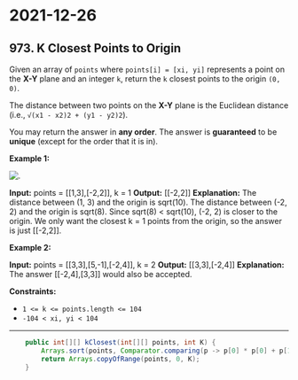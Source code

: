 # 2021-12-26

## 973. K Closest Points to Origin

Given an array of `points` where `points[i] = [xi, yi]` represents a point on the **X-Y** plane and an integer `k`, return the `k` closest points to the origin `(0, 0)`.

The distance between two points on the **X-Y** plane is the Euclidean distance (i.e., `√(x1 - x2)2 + (y1 - y2)2`).

You may return the answer in **any order**. The answer is **guaranteed** to be **unique** (except for the order that it is in).

**Example 1:**

![.](https://assets.leetcode.com/uploads/2021/03/03/closestplane1.jpg)

**Input:** points = \[\[1,3\],\[-2,2\]\], k = 1
**Output:** \[\[-2,2\]\]
**Explanation:**
The distance between (1, 3) and the origin is sqrt(10).
The distance between (-2, 2) and the origin is sqrt(8).
Since sqrt(8) < sqrt(10), (-2, 2) is closer to the origin.
We only want the closest k = 1 points from the origin, so the answer is just \[\[-2,2\]\].

**Example 2:**

**Input:** points = \[\[3,3\],\[5,-1\],\[-2,4\]\], k = 2
**Output:** \[\[3,3\],\[-2,4\]\]
**Explanation:** The answer \[\[-2,4\],\[3,3\]\] would also be accepted.

**Constraints:**

- `1 <= k <= points.length <= 104`
- `-104 < xi, yi < 104`

---

```java
    public int[][] kClosest(int[][] points, int K) {
        Arrays.sort(points, Comparator.comparing(p -> p[0] * p[0] + p[1] * p[1]));
        return Arrays.copyOfRange(points, 0, K);
    }
```
